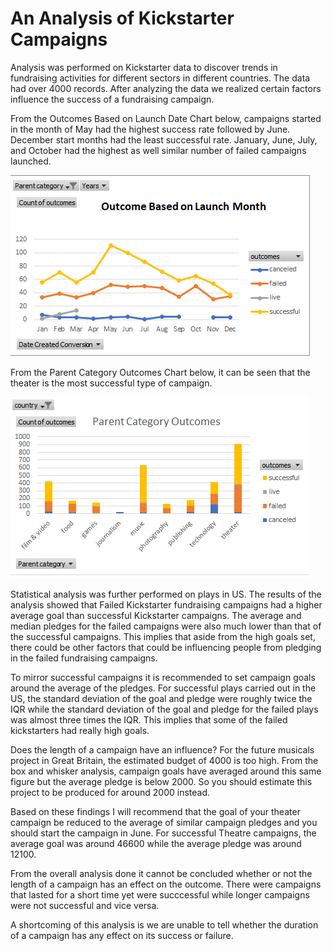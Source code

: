# An Analysis of Kickstarter Campaigns 
Analysis was performed on Kickstarter data to discover trends in fundraising activities for different sectors in different countries.
The data had over 4000 records. 
After analyzing the data we realized certain factors influence the success of a fundraising campaign. 

From the Outcomes Based on Launch Date Chart below, campaigns started in the month of May had the highest success rate followed by June. 
December start months 
had the least successful rate.
January, June, July, and October had the highest as well similar number of failed campaigns launched.

  ![chart1](https://github.com/GerlechJen/kickstarter-analysis/blob/main/Outcomes%20Based%20on%20Launch%20Date.png)


From the Parent Category Outcomes Chart below, it can be seen that the theater is the most successful type of campaign.

  ![chart2](https://github.com/GerlechJen/kickstarter-analysis/blob/main/Parent%20Category%20Chart.png)


Statistical analysis was further performed on plays in US. The results of the analysis showed that Failed Kickstarter fundraising campaigns had a higher average goal than successful Kickstarter campaigns. The average and median pledges for the failed campaigns 
were also much lower than that of the successful campaigns. This implies that aside from the high goals set, there could be other factors that could be
influencing people from pledging in the failed fundraising campaigns. 

To mirror successful campaigns it is recommended to set campaign goals around the average of the pledges.
For successful plays carried out in the US, the standard deviation of the goal and pledge were roughly twice the IQR while the standard deviation of the goal and pledge for the failed plays was almost three times the IQR. This implies that some of the failed kickstarters had really high goals.

Does the length of a campaign have an influence?
For the future musicals project in Great Britain, the estimated budget of 4000 is too high. From the box and whisker analysis, campaign goals have averaged around this same figure but the average pledge is below 2000. So you should estimate this project to be produced for around 2000 instead.

Based on these findings I will recommend that the goal of your theater campaign be reduced to the average of similar campaign pledges and you should start the campaign in June. For successful Theatre campaigns, the average goal was around 46600 while the average pledge was around 12100. 

From the overall analysis done it cannot be concluded whether or not the length of a campaign has an effect on the outcome. There were campaigns that lasted for a short time yet were succcessful while longer campaigns were not successful and vice versa. 

A shortcoming of this analysis is we are unable to tell whether the duration of a campaign has any effect on its success or failure. 
